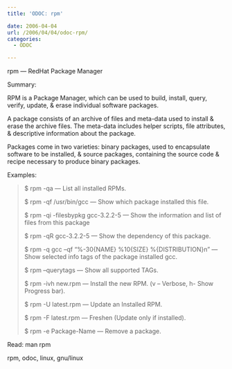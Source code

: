 ```yaml
---
title: 'ODOC: rpm'

date: 2006-04-04
url: /2006/04/04/odoc-rpm/
categories:
  - ODOC

---
```

rpm &#8212; RedHat Package Manager

Summary:

RPM is a Package Manager, which can be used to build, install, query, verify, update, & erase individual software packages.
  
A package consists of an archive of files and meta-data used to install & erase the archive files. The meta-data includes helper scripts, file attributes, & descriptive information about the package.
  
Packages come in two varieties: binary packages, used to encapsulate software to be installed, & source packages, containing the source code & recipe necessary to produce binary packages.

Examples:

> $ rpm -qa &#8212; List all installed RPMs.
> 
> $ rpm -qf /usr/bin/gcc &#8212; Show which package installed this file.
> 
> $ rpm -qi -filesbypkg gcc-3.2.2-5 &#8212; Show the information and list of files from this package
> 
> $ rpm -qR gcc-3.2.2-5 &#8212; Show the dependency of this package.
> 
> $ rpm -q gcc &#8211;qf &#8220;%-30{NAME} %10{SIZE} %{DISTRIBUTION}n&#8221; &#8212; Show selected info tags of the package installed gcc.
> 
> $ rpm &#8211;querytags &#8212; Show all supported TAGs.
> 
> $ rpm -ivh new.rpm &#8212; Install the new RPM. (v &#8211; Verbose, h- Show Progress bar).
> 
> $ rpm -U latest.rpm &#8212; Update an Installed RPM.
> 
> $ rpm -F latest.rpm &#8212; Freshen (Update only if installed).
> 
> $ rpm -e Package-Name &#8212; Remove a package.

Read: man rpm
  
<tags>rpm, odoc, linux, gnu/linux</tags>